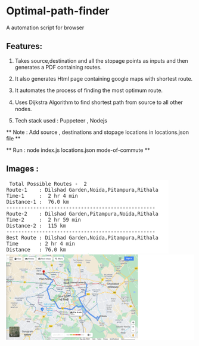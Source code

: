 # Optimal-path-finder
A automation script for browser

## Features:
1. Takes source,destination and all the stopage points as inputs and then generates a PDF containing routes.

2. It also generates Html page containing google maps with shortest route. 

3. It automates the process of finding the most optimum route.

4. Uses Dijkstra Algorithm to ﬁnd shortest path from source to all other nodes.

5. Tech stack used : Puppeteer , Nodejs

** Note : Add source , destinations and stopage locations in locations.json file **

** Run : node index.js locations.json mode-of-commute **

## Images :
![model](/Images/path.png)
![model](/Images/screenshot0.png)

